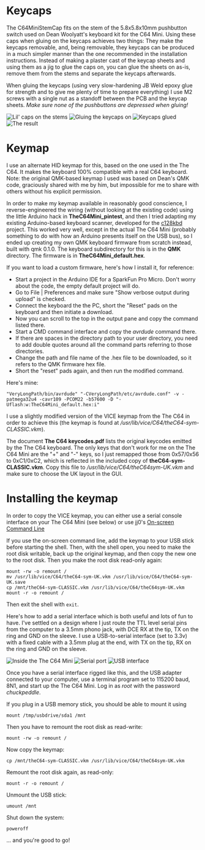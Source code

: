 # Keycaps
The C64MiniStemCap fits on the stem of the 5.8x5.8x10mm pushbutton switch used on Dean Woolyatt's keyboard kit for the C64 Mini.
Using these caps when gluing on the keycaps achieves two things: They make the keycaps removable, and, being removable, they keycaps can be produced in a much simpler manner than the one recommended in the installation instructions. Instead of making a plaster cast of the keycap sheets and using them as a jig to glue the caps on, you can glue the sheets on as-is, remove them from the stems and separate the keycaps afterwards.

When gluing the keycaps (using very slow-hardening JB Weld epoxy glue for strength and to give me plenty of time to prepare everything) I use M2 screws with a single nut as a standoff between the PCB and the keycap sheets. _Make sure none of the pushbuttons are depressed when gluing!_

![Lil' caps on the stems](Images/Key_stem_caps.jpg)
![Gluing the keycaps on](Images/Keycap_gluing.jpg)
![Keycaps glued](Images/Keycaps_glued.jpg)
![The result](Images/Final_result.jpg)

# Keymap
I use an alternate HID keymap for this, based on the one used in the The C64. It makes the keyboard 100% compatible with a real C64 keyboard. Note: the original QMK-based keymap I used was based on Dean's QMK code, graciously shared with me by him, but impossible for me to share with others without his explicit permission.

In order to make my keymap available in reasonably good conscience, I reverse-engineered the wiring (without looking at the existing code) using the little Arduino hack in **TheC64Mini_pintest**, and then I tried adapting my existing Arduino-based keyboard scanner, developed for the [c128kbd](https://github.com/hansliss/c128kbd) project. This worked very well, except in the actual The C64 Mini (probably something to do with how an Arduino presents itself on the USB bus), so I ended up creating my own QMK keyboard firmware from scratch instead, built with qmk 0.1.0. The keyboard subdirectory for this is in the **QMK** directory. The firmware is in **TheC64Mini_default.hex**.

If you want to load a custom firmware, here's how I install it, for reference:
* Start a project in the Arduino IDE for a SparkFun Pro Micro. Don't worry about the code, the empty default project will do.
* Go to File | Preferences and make sure "Show verbose output during upload" is checked.
* Connect the keyboard the the PC, short the "Reset" pads on the keyboard and then initiate a download.
* Now you can scroll to the top in the output pane and copy the command listed there.
* Start a CMD command interface and copy the _avrdude_ command there.
* If there are spaces in the directory path to your user directory, you need to add double quotes around all the command parts referring to those directories.
* Change the path and file name of the .hex file to be downloaded, so it refers to the QMK firmware hex file.
* Short the "reset" pads again, and then run the modified command.

Here's mine:
```
"VeryLongPath/bin/avrdude" "-CVeryLongPath/etc/avrdude.conf" -v -patmega32u4 -cavr109 -PCOM22 -b57600 -D "-Uflash:w:TheC64Mini_default.hex:i" 
```

I use a slightly modified version of the VICE keymap from the The C64 in order to achieve this (the keymap is found at _/usr/lib/vice/C64/theC64-sym-CLASSIC.vkm_).

The document **The C64 keycodes.pdf** lists the original keycodes emitted by the The C64 keyboard. The only keys that don't work for me on the The C64 Mini are the "+" and "-" keys, so I just remapped those from 0x57/0x56 to 0xC1/0xC2, which is reflected in the included copy of **theC64-sym-CLASSIC.vkm**. Copy this file to _/usr/lib/vice/C64/theC64sym-UK.vkm_ and make sure to choose the UK layout in the GUI.

# Installing the keymap
In order to copy the VICE keymap, you can either use a serial console interface on your The C64 Mini (see below) or use jj0's [On-screen Command Line](https://thec64community.online/thread/806/the64-on-screen-command-line)

If you use the on-screen command line, add the keymap to your USB stick before starting the shell. Then, with the shell open, you need to make the root disk writable, back up the original keymap, and then copy the new one to the root disk. Then you make the root disk read-only again:
```
mount -rw -o remount /
mv /usr/lib/vice/C64/theC64-sym-UK.vkm /usr/lib/vice/C64/theC64-sym-UK.save
cp /mnt/theC64-sym-CLASSIC.vkm /usr/lib/vice/C64/theC64sym-UK.vkm
mount -r -o remount /
```

Then exit the shell with ```exit```.

Here's how to add a serial interface which is both useful and lots of fun to have. I've settled on a design where I just route the TTL level serial pins from the computer to a 3.5mm phono jack, with DCE RX at the tip, TX on the ring and GND on the sleeve. I use a USB-to-serial interface (set to 3.3v) with a fixed cable with a 3.5mm plug at the end, with TX on the tip, RX on the ring and GND on the sleeve.

![Inside the The C64 Mini](Images/Serial_interface_installed.jpg)
![Serial port](Images/Serial_interface_socket.jpg)
![USB interface](Images/USB_adapter.jpg)

Once you have a serial interface rigged like this, and the USB adapter connected to your computer, use a terminal program set to 115200 baud, 8N1, and start up the The C64 Mini. Log in as _root_ with the password _chuckpeddle_.

If you plug in a USB memory stick, you should be able to mount it using
```
mount /tmp/usbdrive/sda1 /mnt
```

Then you have to remount the root disk as read-write:
```
mount -rw -o remount /
```

Now copy the keymap:
```
cp /mnt/theC64-sym-CLASSIC.vkm /usr/lib/vice/C64/theC64sym-UK.vkm
```

Remount the root disk again, as read-only:
```
mount -r -o remount /
```

Unmount the USB stick:
```
umount /mnt
```

Shut down the system:
```
poweroff
```

... and you're good to go!

